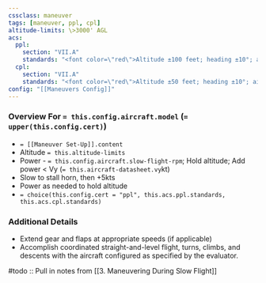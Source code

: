 ```yaml
---
cssclass: maneuver
tags: [maneuver, ppl, cpl]
altitude-limits: \>3000' AGL
acs:
  ppl: 
    section: "VII.A"
    standards: "<font color=\"red\">Altitude ±100 feet; heading ±10°; airspeed +10/-0kts; bank ±10° - without a stall warning</font>"
  cpl: 
    section: "VII.A"
    standards: "<font color=\"red\">Altitude ±50 feet; heading ±10°; airspeed +5/-0kts; bank ±5° - without a stall warning</font>"
config: "[[Maneuvers Config]]"
---
```

### Overview For `= this.config.aircraft.model` (`= upper(this.config.cert)`)
- `= [[Maneuver Set-Up]].content`
- Altitude `= this.altitude-limits`
- Power - `= this.config.aircraft.slow-flight-rpm`; Hold altitude; Add power < Vy (`= this.aircraft-datasheet.vy`kt)
- Slow to stall horn, then +5kts
- Power as needed to hold altitude
- `= choice(this.config.cert = "ppl", this.acs.ppl.standards, this.acs.cpl.standards)`

### Additional Details
- Extend gear and flaps at appropriate speeds (if applicable)
- Accomplish coordinated straight-and-level flight, turns, climbs, and descents with the aircraft configured as specified by the evaluator.

#todo :: Pull in notes from [[3. Maneuvering During Slow Flight]]